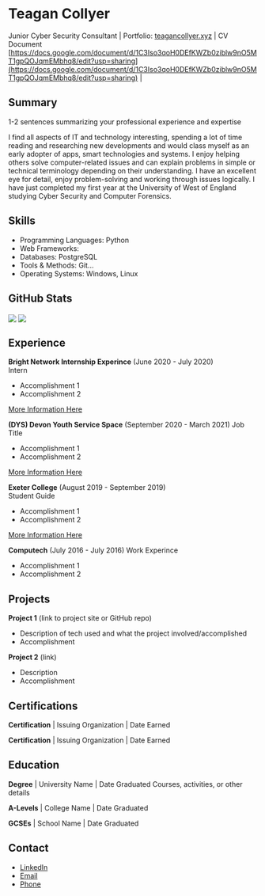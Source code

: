 # Teagan Collyer

Junior Cyber Security Consultant | Portfolio: [teagancollyer.xyz](https://teagancollyer.xyz) | CV Document [https://docs.google.com/document/d/1C3Iso3qoH0DEfKWZb0ziblw9nO5MT1gpQOJqmEMbhq8/edit?usp=sharing](https://docs.google.com/document/d/1C3Iso3qoH0DEfKWZb0ziblw9nO5MT1gpQOJqmEMbhq8/edit?usp=sharing) |

## Summary

1-2 sentences summarizing your professional experience and expertise

I find all aspects of IT and technology interesting, spending a lot of time reading and researching new developments and would class myself as an early adopter of apps, smart technologies and systems. I enjoy helping others solve computer-related issues and can explain problems in simple or technical terminology depending on their understanding. I have an excellent eye for detail, enjoy problem-solving and working through issues logically. I have just completed my first year at the University of West of England studying Cyber Security and Computer Forensics.

## Skills

- Programming Languages: Python
- Web Frameworks:
- Databases: PostgreSQL
- Tools & Methods: Git...
- Operating Systems: Windows, Linux

## GitHub Stats

<a href="https://github.com/anuraghazra/convoychat"><img align="center" src="https://github-readme-stats.vercel.app/api/top-langs/?username=SnowyJaguar1034&theme=nightowl&layout=pie&hide=go" /></a>
<a href="https://github.com/anuraghazra/github-readme-stats"><img align="center" src="https://github-readme-stats.vercel.app/api?username=SnowyJaguar1034&count_private=true&include_all_commits=true&show_icons=true&show=reviews,discussions_started,discussions_answered,prs_merged,prs_merged_percentage&theme=nightowl"/></a>

## Experience

**Bright Network Internship Experince** (June 2020 - July 2020)  
Intern

- Accomplishment 1
- Accomplishment 2

[More Information Here](https://www.brightnetwork.co.uk/internship-experience-uk/)

**(DYS) Devon Youth Service Space** (September 2020 - March 2021)
Job Title

- Accomplishment 1
- Accomplishment 2

[More Information Here](https://spacepsm.org/)

**Exeter College** (August 2019 - September 2019)  
Student Guide

- Accomplishment 1
- Accomplishment 2

[More Information Here](https://adexecollacuk-my.sharepoint.com/personal/teagancollyer_exe-coll_ac_uk/Documents/OneDrive/Employment/CV's/www.exe-coll.ac.uk)

**Computech** (July 2016 - July 2016)
Work Experince

- Accomplishment 1
- Accomplishment 2

## Projects

**Project 1** (link to project site or GitHub repo)

- Description of tech used and what the project involved/accomplished
- Accomplishment

**Project 2** (link)

- Description
- Accomplishment

## Certifications

**Certification** | Issuing Organization | Date Earned

**Certification** | Issuing Organization | Date Earned

## Education

**Degree** | University Name | Date Graduated
Courses, activities, or other details

**A-Levels** | College Name | Date Graduated

**GCSEs** | School Name | Date Graduated

## Contact

- [LinkedIn](https://www.linkedin.com/in/teagan-collyer-0b1b3b1b3/)
- [Email](mailto:...@gmail.com)
- [Phone](tel:...)

```

```
